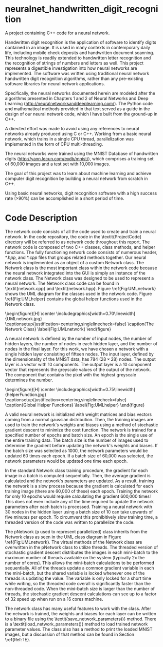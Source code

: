 # neuralnet_handwritten_digit_recognition

A project containing C++ code for a neural network. 

Handwritten digit recognition is the application of software to identify digits contained in an image. It is used in many contexts in contemporary daily life, including mobile check deposits and handwritten document scanning. This technology is readily extended to handwritten letter recognition and the recognition of strings of numbers and letters as well. This project represents a digestible investigation into how neural networks are implemented. The software was written using traditional neural network handwritten digit recognition algorithms, rather than any pre-existing software libraries for neural network applications. 

Specifically, the neural networks documented herein are modeled after the algorithms presented in Chapters 1 and 2 of Neural Networks and Deep Learning (http://neuralnetworksanddeeplearning.com/). The Python code and mathematical methods provided in that text served as a guide in the design of our neural network code, which I have built from the ground-up in C++.

A directed effort was made to avoid using any references to neural networks already produced using C or C++. Working from a basic neural network, which trains in a single CPU thread, parallelization was implemented in the form of CPU multi-threading. 

The neural networks were trained using the MNIST Database of handwritten digits (http://yann.lecun.com/exdb/mnist/), which comprises a training set of 60,000 images and a test set with 10,000 images. 

The goal of this project was to learn about machine learning and achieve computer digit recognition by building a neural network from scratch in C++. 

Using basic neural networks, digit recognition software with a high success rate (>90%) can be accomplished in a short period of time.

# Code Description

The network code consists of all the code used to create and train a neural network. In the code repository, the code in the \textit{ProjectCode} directory will be referred to as network code throughout this report. The network code is composed of two C++ classes, class methods, and helper functions. The fully functioning network code consists of numerous header, $*.hpp$, and $*.cpp$ files that groups related methods together. Our neural network is implemented as an object of a custom Network class. The Network class is the most important class within the network code because the neural network integrated into the GUI is simply an instance of the network class. The Network class was designed to be used to represent a neural network. The Network class code can be found in \textit{network.cpp} and \textit{network.hpp}. Figure \ref{Fig:UMLnetwork} shows the UML diagram for the classes used in the network code. Figure \ref{Fig:UMLhelper} contains the global helper functions used in the Network class.

\begin{figure}[H]
\center
\includegraphics[width=0.70\linewidth]{UMLnetwork.jpg}
\captionsetup{justification=centering,singlelinecheck=false}
\caption{The Network Class}
\label{Fig:UMLnetwork}
\end{figure}

A neural network is defined by the number of input nodes, the number of hidden layers, the number of nodes in each hidden layer, and the number of nodes in the final layer. For this work, we have chosen a network with a single hidden layer consisting of fifteen nodes. The input layer, defined by the dimensionality of the MNIST data, has 784 ($28 \times 28$) nodes. The output layer is a vector with 10 components. The output layer is a 10 component vector that represents the greyscale values of the output of the network. The component that contains the pixel with the highest greyscale determines the number. 

\begin{figure}[H]
\center
\includegraphics[width=0.75\linewidth]{helperFunction.jpg}
\captionsetup{justification=centering,singlelinecheck=false}
\caption{Global Helper Functions}
\label{Fig:UMLhelper}
\end{figure}

A valid neural network is initialized with weight matrices and bias vectors coming from a normal gaussian distribution. Then, the training images are used to train the network's weights and biases using a method of stochastic gradient descent to minimize the cost function. The network is trained for a specified number of epochs and batch size. An epoch is the single use of the entire training data. The batch size is the number of images used to determine the gradient before updating the network's weights and biases. If the batch size was selected as 1000, the network parameters would be updated 60 times each epoch. If a batch size of 60,000 was selected, the network parameters would be updated one time each epoch.

In the standard Network class training procedure, the gradient for each image in a batch is computed sequentially. Then, the average gradient is calculated and the network's parameters are updated. As a result, training the network is a slow process because the gradient is calculated for each training image (there are 60,000 of these) each epoch. Training the network for only 10 epochs would require calculating the gradient 600,000 times! This does not even include any of the time required to update the network parameters after each batch is processed. Training a neural network with 30 nodes in the hidden layer using a batch size of 10 can take upwards of five minutes per epoch. To circumvent this prohibitively slow training time, a threaded version of the code was written to parallelize the code.

The pNetwork (p used to represent parallelized) class inherits from the Network class as seen in the UML class diagram in Figure \ref{Fig:UMLnetwork}. The virtual methods of the Network class are overwritten in the pNetwork class to utilize threads. The threaded version of stochastic gradient descent distributes the images in each mini-batch to the maximum number of threads available on the system (typically 2x the number of cores). This allows the mini-batch calculations to be performed sequentially. All of the threads update a common gradient variable in each the mini-batch, but the shared variable is locked whenever one of the threads is updating the value. The variable is only locked for a short time while writing, so the threaded code overall is significantly faster than the non-threaded code. When the mini-batch size is larger than the number of threads, the stochastic gradient descent calculations can see up to a factor of 32 speed up when run on a 16 cores machine.

The network class has many useful features to work with the class. After the network is trained, the weights and biases for each layer can be written to a binary file using the \textit{save\_network\_parameters()} method. There is a \textit{load\_network\_parameters()} method to load trained network parameter values. The class also has a method to print the loaded MNIST images, but a discussion of that method can be found in Section \ref{Ref:TE}.
